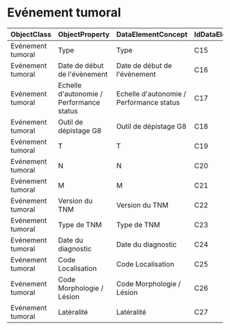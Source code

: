 # Evénement tumoral

| ObjectClass | ObjectProperty | DataElementConcept | IdDataElementConcept | DataElementConceptDefFR | DataElementConceptDefEN |
| ----------- | -------------- | ------------------ | -------------------- | ----------------------- | ----------------------- |
| Evénement tumoral | Type | Type | C15 |  |  |
| Evénement tumoral | Date de début de l'évènement | Date de début de l'évènement | C16 |  |  |
| Evénement tumoral | Echelle d'autonomie / Performance status | Echelle d'autonomie / Performance status | C17 |  |  |
| Evénement tumoral | Outil de dépistage G8 | Outil de dépistage G8 | C18 |  |  |
| Evénement tumoral | T | T | C19 |  |  |
| Evénement tumoral | N | N | C20 |  |  |
| Evénement tumoral | M | M | C21 |  |  |
| Evénement tumoral | Version du TNM | Version du TNM | C22 |  |  |
| Evénement tumoral | Type de TNM | Type de TNM | C23 |  |  |
| Evénement tumoral | Date du diagnostic | Date du diagnostic | C24 |  |  |
| Evénement tumoral | Code Localisation | Code Localisation | C25 |  |  |
| Evénement tumoral | Code Morphologie / Lésion | Code Morphologie / Lésion | C26 |  |  |
| Evénement tumoral | Latéralité | Latéralité | C27 |  |  |